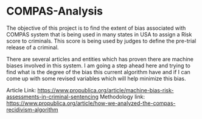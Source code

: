 # COMPAS-Analysis

The objective of this project is to find the extent of bias associated with COMPAS system that is being used in many states in USA to assign a Risk score to criminals. This score is being used by judges to define the pre-trial release of a criminal.

There are several articles and entities which has proven there are machine biases involved in this system. I am going a step ahead here and trying to find what is the degree of the bias this current algorithm have and if I can come up with some revised variables which will help minimize this bias.

Article Link: https://www.propublica.org/article/machine-bias-risk-assessments-in-criminal-sentencing
Methodology link: https://www.propublica.org/article/how-we-analyzed-the-compas-recidivism-algorithm
